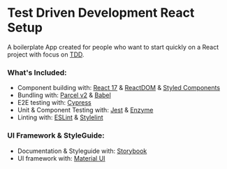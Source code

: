 # Test Driven Development React Setup

A boilerplate App created for people who want to start quickly on a React project with focus on [TDD](https://medium.com/hackernoon/introduction-to-test-driven-development-tdd-61a13bc92d92).

### What's Included:

- Component building with: [React 17](https://reactjs.org/blog/2020/10/20/react-v17.html) & [ReactDOM](https://reactjs.org/docs/react-dom.html) & [Styled Components](https://styled-components.com/)
- Bundling with: [Parcel v2](https://v2.parceljs.org/) & [Babel](https://babeljs.io/)
- E2E testing with: [Cypress](https://www.cypress.io/)
- Unit & Component Testing with: [Jest](https://jestjs.io/) & [Enzyme](https://enzymejs.github.io/enzyme/)
- Linting with: [ESLint](https://eslint.org/) & [Stylelint](https://stylelint.io/)

### UI Framework & StyleGuide:

- Documentation & Styleguide with: [Storybook](https://storybook.js.org/)
- UI framework with: [Material UI](https://material-ui.com/)
